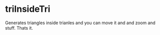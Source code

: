 # triInsideTri

Generates triangles inside trianles and you can move it and and zoom and stuff. Thats it.
